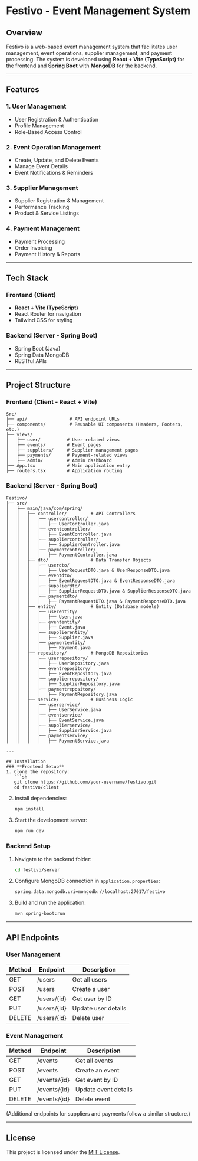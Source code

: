 # Festivo - Event Management System

## Overview
Festivo is a web-based event management system that facilitates user management, event operations, supplier management, and payment processing. The system is developed using **React + Vite (TypeScript)** for the frontend and **Spring Boot** with **MongoDB** for the backend.

---

## Features
### 1. **User Management**
   - User Registration & Authentication
   - Profile Management
   - Role-Based Access Control

### 2. **Event Operation Management**
   - Create, Update, and Delete Events
   - Manage Event Details
   - Event Notifications & Reminders

### 3. **Supplier Management**
   - Supplier Registration & Management
   - Performance Tracking
   - Product & Service Listings

### 4. **Payment Management**
   - Payment Processing
   - Order Invoicing
   - Payment History & Reports

---

## Tech Stack
### **Frontend** (Client)
- **React + Vite (TypeScript)**
- React Router for navigation
- Tailwind CSS for styling

### **Backend** (Server - Spring Boot)
- Spring Boot (Java)
- Spring Data MongoDB
- RESTful APIs

---

## Project Structure
### **Frontend (Client - React + Vite)**
```
Src/
├── api/                # API endpoint URLs
├── components/         # Reusable UI components (Headers, Footers, etc.)
├── views/             
│   ├── user/          # User-related views
│   ├── events/        # Event pages
│   ├── suppliers/     # Supplier management pages
│   ├── payments/      # Payment-related views
│   ├── admin/         # Admin dashboard
├── App.tsx            # Main application entry
├── routers.tsx        # Application routing
```

### **Backend (Server - Spring Boot)**
```
Festivo/
├── src/
│   ├── main/java/com/spring/
│   │   ├── controller/         # API Controllers
│   │   │   ├── usercontroller/
│   │   │   │   ├── UserController.java
│   │   │   ├── eventcontroller/
│   │   │   │   ├── EventController.java
│   │   │   ├── suppliercontroller/
│   │   │   │   ├── SupplierController.java
│   │   │   ├── paymentcontroller/
│   │   │   │   ├── PaymentController.java
│   │   ├── dto/                # Data Transfer Objects
│   │   │   ├── userdto/
│   │   │   │   ├── UserRequestDTO.java & UserResponseDTO.java
│   │   │   ├── eventdto/
│   │   │   │   ├── EventRequestDTO.java & EventResponseDTO.java
│   │   │   ├── supplierdto/
│   │   │   │   ├── SupplierRequestDTO.java & SupplierResponseDTO.java
│   │   │   ├── paymentdto/
│   │   │   │   ├── PaymentRequestDTO.java & PaymentResponseDTO.java
│   │   ├── entity/             # Entity (Database models)
│   │   │   ├── userentity/
│   │   │   │   ├── User.java
│   │   │   ├── evententity/
│   │   │   │   ├── Event.java
│   │   │   ├── supplierentity/
│   │   │   │   ├── Supplier.java
│   │   │   ├── paymententity/
│   │   │   │   ├── Payment.java
│   │   ├── repository/         # MongoDB Repositories
│   │   │   ├── userrepository/
│   │   │   │   ├── UserRepository.java
│   │   │   ├── eventrepository/
│   │   │   │   ├── EventRepository.java
│   │   │   ├── supplierrepository/
│   │   │   │   ├── SupplierRepository.java
│   │   │   ├── paymentrepository/
│   │   │   │   ├── PaymentRepository.java
│   │   ├── service/            # Business Logic
│   │   │   ├── userservice/
│   │   │   │   ├── UserService.java
│   │   │   ├── eventservice/
│   │   │   │   ├── EventService.java
│   │   │   ├── supplierservice/
│   │   │   │   ├── SupplierService.java
│   │   │   ├── paymentservice/
│   │   │   │   ├── PaymentService.java

---

## Installation
### **Frontend Setup**
1. Clone the repository:
   ```sh
   git clone https://github.com/your-username/festivo.git
   cd festivo/client
   ```
2. Install dependencies:
   ```sh
   npm install
   ```
3. Start the development server:
   ```sh
   npm run dev
   ```

### **Backend Setup**
1. Navigate to the backend folder:
   ```sh
   cd festivo/server
   ```
2. Configure MongoDB connection in `application.properties`:
   ```properties
   spring.data.mongodb.uri=mongodb://localhost:27017/festivo
   ```
3. Build and run the application:
   ```sh
   mvn spring-boot:run
   ```

---

## API Endpoints
### **User Management**
| Method | Endpoint        | Description          |
|--------|----------------|----------------------|
| GET    | /users         | Get all users       |
| POST   | /users         | Create a user       |
| GET    | /users/{id}    | Get user by ID      |
| PUT    | /users/{id}    | Update user details |
| DELETE | /users/{id}    | Delete user         |

### **Event Management**
| Method | Endpoint        | Description            |
|--------|----------------|------------------------|
| GET    | /events        | Get all events        |
| POST   | /events        | Create an event       |
| GET    | /events/{id}   | Get event by ID       |
| PUT    | /events/{id}   | Update event details  |
| DELETE | /events/{id}   | Delete event          |

(Additional endpoints for suppliers and payments follow a similar structure.)

---

## License
This project is licensed under the [MIT License](LICENSE).

